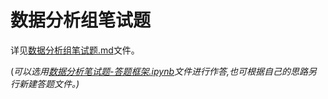 # 数据分析组笔试题

详见[数据分析组笔试题.md]('https://github.com/DataGroup49/DataTests/blob/main/%E6%95%B0%E6%8D%AE%E5%88%86%E6%9E%90%E7%BB%84%E7%AC%94%E8%AF%95%E9%A2%98.md')文件。

(_可以选用[数据分析笔试题-答题框架.ipynb]('https://github.com/DataGroup49/DataTests/blob/main/%E6%95%B0%E6%8D%AE%E5%88%86%E6%9E%90%E7%AC%94%E8%AF%95%E9%A2%98-%E7%AD%94%E9%A2%98%E6%A1%86%E6%9E%B6.ipynb')文件进行作答,也可根据自己的思路另行新建答题文件。)_